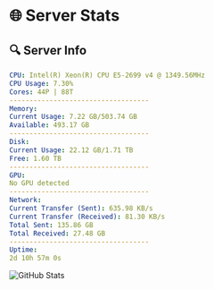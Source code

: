 # 🌐 Server Stats
## 🔍 Server Info
```yaml
CPU: Intel(R) Xeon(R) CPU E5-2699 v4 @ 1349.56MHz
CPU Usage: 7.30%
Cores: 44P | 88T
-----------------------------------
Memory:
Current Usage: 7.22 GB/503.74 GB
Available: 493.17 GB
-----------------------------------
Disk:
Current Usage: 22.12 GB/1.71 TB
Free: 1.60 TB
-----------------------------------
GPU:
No GPU detected
-----------------------------------
Network:
Current Transfer (Sent): 635.98 KB/s
Current Transfer (Received): 81.30 KB/s
Total Sent: 135.86 GB
Total Received: 27.48 GB
-----------------------------------
Uptime:
2d 10h 57m 0s
```
![GitHub Stats](https://img.shields.io/badge/Updated-2025-04-22_04:05:48-blue)